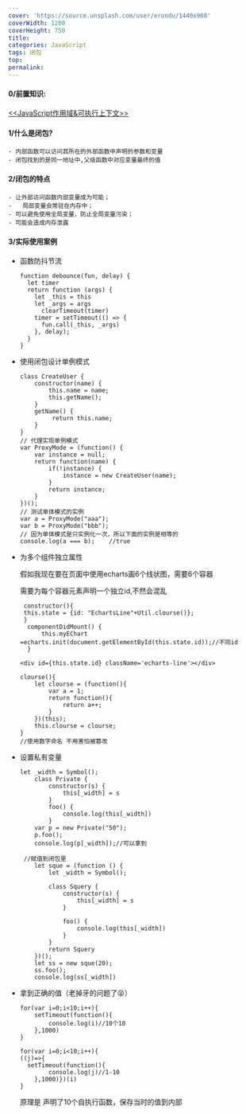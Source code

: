 ```yaml
---
cover: 'https://source.unsplash.com/user/erondu/1440x960'
coverWidth: 1200
coverHeight: 750
title:
categories: JavaScript
tags: 闭包
top:
permalink:
---
```

<!--more-->

#### 0/前置知识:

[<<JavaScript作用域&可执行上下文>>](https://juntengma.github.io/2020/11/03/JavaScript/JavaScript%E4%BD%9C%E7%94%A8%E5%9F%9F/)

#### 1/什么是闭包?

```
- 内部函数可以访问其所在的外部函数中声明的参数和变量
- 闭包找到的是同一地址中,父级函数中对应变量最终的值
```

#### 2/闭包的特点

```
- 让外部访问函数内部变量成为可能；
-	局部变量会常驻在内存中；
- 可以避免使用全局变量，防止全局变量污染；
- 可能会造成内存泄露
```

#### 3/实际使用案例

- 函数防抖节流

  ```
  function debounce(fun, delay) {
    let timer
    return function (args) {
      let _this = this
      let _args = args
    	clearTimeout(timer)
      timer = setTimeout(() => {
      	fun.call(_this, _args)
      }, delay);
    }
  }
  ```

- 使用闭包设计单例模式

  ```
  class CreateUser {
      constructor(name) {
          this.name = name;
          this.getName();
      }
      getName() {
           return this.name;
      }
  }
  // 代理实现单例模式
  var ProxyMode = (function() {
      var instance = null;
      return function(name) {
          if(!instance) {
              instance = new CreateUser(name);
          }
          return instance;
      }
  })();
  // 测试单体模式的实例
  var a = ProxyMode("aaa");
  var b = ProxyMode("bbb");
  // 因为单体模式是只实例化一次，所以下面的实例是相等的
  console.log(a === b);    //true
  ```

- 为多个组件独立属性

  假如我现在要在页面中使用echarts画6个线状图，需要6个容器 

  需要为每个容器元素声明一个独立id,不然会混乱

  ```
   constructor(){
   this.state = {id: "EchartsLine"+Util.clourse()};
   }
    componentDidMount() {
        this.myEChart =echarts.init(document.getElementById(this.state.id));//不同id
    }
  ```

  ```
  <div id={this.state.id} className='echarts-line'></div>
  ```

  ```
  clourse(){
      let clourse = (function(){
          var a = 1;
          return function(){
              return a++;
          }
      })(this);
      this.clourse = clourse;
  }
  //使用数字命名 不用害怕被篡改
  ```

- 设置私有变量

  ```
  let _width = Symbol();
      class Private {
          constructor(s) {
              this[_width] = s
          }
          foo() {
              console.log(this[_width])
          }
      var p = new Private("50");
      p.foo();
      console.log(p[_width]);//可以拿到
  ```

  ```
   //赋值到闭包里
      let sque = (function () {
          let _width = Symbol();
  
          class Squery {
              constructor(s) {
                  this[_width] = s
              }
  
              foo() {
                  console.log(this[_width])
              }
          }
          return Squery
      })();
      let ss = new sque(20);
      ss.foo();
      console.log(ss[_width])
  ```

- 拿到正确的值（老掉牙的问题了😝）

  ```
  for(var i=0;i<10;i++){
      setTimeout(function(){
          console.log(i)//10个10
      },1000)
  }
  ```

  ```
  for(var i=0;i<10;i++){
  ((j)=>{
    setTimeout(function(){
          console.log(j)//1-10
      },1000)})(i)
  }
  ```

  原理是 声明了10个自执行函数，保存当时的值到内部



